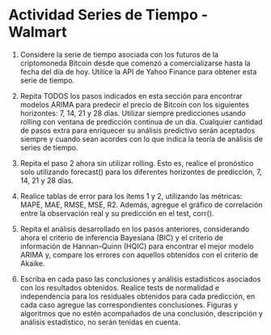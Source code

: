 # Actividad Series de Tiempo - Walmart
1. Considere la serie de tiempo asociada con los futuros de la criptomoneda Bitcoin desde que comenzó a comercializarse hasta la fecha del día de hoy. Utilice la API de Yahoo Finance para obtener esta serie de tiempo.

2. Repita TODOS los pasos indicados en esta sección para encontrar modelos ARIMA para predecir el precio de Bitcoin con los siguientes horizontes: 7, 14, 21 y 28 días. Utilizar siempre predicciones usando rolling con ventana de predicción continua de un día. Cualquier cantidad de pasos extra para enriquecer su análisis predictivo serán aceptados siempre y cuando sean acordes con lo que indica la teoría de análisis de series de tiempo.

3. Repita el paso 2 ahora sin utilizar rolling. Esto es, realice el pronóstico solo utilizando forecast() para los diferentes horizontes de predicción, 7, 14, 21 y 28 días.

4. Realice tablas de error para los ítems 1 y 2, utilizando las métricas: MAPE, MAE, RMSE, MSE, R2. Además, agregue el gráfico de correlación entre la observación real y su predicción en el test, corr().

5. Repita el análisis desarrollado en los pasos anteriores, considerando ahora el criterio de inferencia Bayesiana (BIC) y el criterio de información de Hannan–Quinn (HQIC) para encontrar el mejor modelo ARIMA y, compare los errores con aquellos obtenidos con el criterio de Akaike.

6. Escriba en cada paso las conclusiones y análisis estadísticos asociados con los resultados obtenidos. Realice tests de normalidad e independencia para los residuales obtenidos para cada predicción, en cada caso agregue las correspondientes conclusiones. Figuras y algoritmos que no estén acompañados de una conclusión, descripción y análisis estadístico, no serán tenidas en cuenta.
```{tableofcontents}
```

